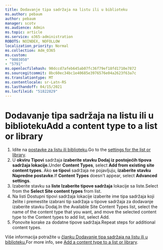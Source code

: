 ```yaml
---
title: Dodavanje tipa sadržaja na listu ili u biblioteku
ms.author: pebaum
author: pebaum
manager: scotv
ms.audience: Admin
ms.topic: article
ms.service: o365-administration
ROBOTS: NOINDEX, NOFOLLOW
localization_priority: Normal
ms.collection: Adm_O365
ms.custom:
- "9003050"
- "5791"
ms.openlocfilehash: 90dccd7afeb645ab07fc36f79ef18fd1710e7872
ms.sourcegitcommit: 8bc60ec34bc1e40685e3976576e04a2623f63a7c
ms.translationtype: MT
ms.contentlocale: sr-Latn-RS
ms.lasthandoff: 04/15/2021
ms.locfileid: "51822829"
---
```

# <a name="add-a-content-type-to-a-list-or-library"></a><span data-ttu-id="d7357-102">Dodavanje tipa sadržaja na listu ili u biblioteku</span><span class="sxs-lookup"><span data-stu-id="d7357-102">Add a content type to a list or library</span></span>

1. <span data-ttu-id="d7357-103">Idite na  [postavke za listu ili biblioteku](https://support.microsoft.com/en-us/office/edit-list-settings-in-sharepoint-online-4d35793b-246e-42a3-990c-563a83795b7f).</span><span class="sxs-lookup"><span data-stu-id="d7357-103">Go to the  [settings for the list or library](https://support.microsoft.com/en-us/office/edit-list-settings-in-sharepoint-online-4d35793b-246e-42a3-990c-563a83795b7f).</span></span>
2. <span data-ttu-id="d7357-104">U **okviru Tipovi** sadržaja **izaberite stavku Dodaj iz postojećih tipova sadržaja lokacije.**</span><span class="sxs-lookup"><span data-stu-id="d7357-104">Under  **Content Types**, select  **Add from existing site content types**.</span></span> <span data-ttu-id="d7357-105">Ako  **se tipovi**  sadržaja ne pojavljuju,  **izaberite stavku Napredne postavke**.</span><span class="sxs-lookup"><span data-stu-id="d7357-105">If  **Content Types**  doesn't appear, select  **Advanced settings**.</span></span>
3. <span data-ttu-id="d7357-106">Izaberite stavku sa  **liste Izaberite tipove sadržaja**  lokacije sa liste.</span><span class="sxs-lookup"><span data-stu-id="d7357-106">Select from the  **Select Site content types**  from list.</span></span>
4. <span data-ttu-id="d7357-107">Na listi Dostupni tipovi sadržaja lokacije izaberite ime tipa sadržaja koji želite i premestite izabrani tip sadržaja u tipove sadržaja za dodavanje izaberite stavku Dodaj.</span><span class="sxs-lookup"><span data-stu-id="d7357-107">In the Available Site Content Types list, select the name of the content type that you want, and move the selected content type to the Content types to add list, select Add.</span></span>
5. <span data-ttu-id="d7357-108">Ponovite korake za dodatne tipove sadržaja.</span><span class="sxs-lookup"><span data-stu-id="d7357-108">Repeat steps for additional content types.</span></span>

<span data-ttu-id="d7357-109">Više informacija potražite u [članku Dodavanje tipa sadržaja na listu ili u biblioteku.](https://support.microsoft.com/en-us/office/add-a-content-type-to-a-list-or-library-917366ae-f7a2-47ad-87a5-9689a1884e60)</span><span class="sxs-lookup"><span data-stu-id="d7357-109">For more info, see  [Add a content type to a list or library](https://support.microsoft.com/en-us/office/add-a-content-type-to-a-list-or-library-917366ae-f7a2-47ad-87a5-9689a1884e60).</span></span>